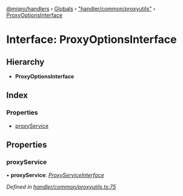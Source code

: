 [@miqro/handlers](../README.md) › [Globals](../globals.md) › ["handler/common/proxyutils"](../modules/_handler_common_proxyutils_.md) › [ProxyOptionsInterface](_handler_common_proxyutils_.proxyoptionsinterface.md)

# Interface: ProxyOptionsInterface

## Hierarchy

* **ProxyOptionsInterface**

## Index

### Properties

* [proxyService](_handler_common_proxyutils_.proxyoptionsinterface.md#proxyservice)

## Properties

###  proxyService

• **proxyService**: *[ProxyServiceInterface](_handler_common_proxyutils_.proxyserviceinterface.md)*

*Defined in [handler/common/proxyutils.ts:75](https://github.com/claukers/miqro-express/blob/5fac12b/src/handler/common/proxyutils.ts#L75)*
